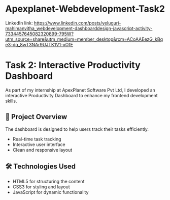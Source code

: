 # Apexplanet-Webdevelopment-Task2
LinkedIn link: https://www.linkedin.com/posts/yeluguri-mahimanvitha_webdevelopment-dashboarddesign-javascript-activity-7334457645082320899-795W?utm_source=share&utm_medium=member_desktop&rcm=ACoAAEezG_kBqe3-dq_8wT3NAr9UJTK1V1-xOfE

# Task 2: Interactive Productivity Dashboard

As part of my internship at ApexPlanet Software Pvt Ltd, I developed an interactive Productivity Dashboard to enhance my frontend development skills.

## 🚀 Project Overview

The dashboard is designed to help users track their tasks efficiently. 

* Real-time task tracking
* Interactive user interface
* Clean and responsive layout

## 🛠️ Technologies Used

* HTML5 for structuring the content
* CSS3 for styling and layout
* JavaScript for dynamic functionality
